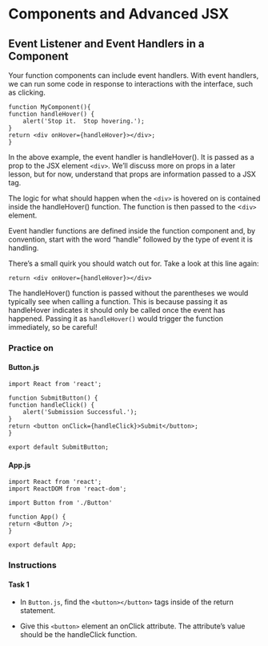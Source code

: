 # Components and Advanced JSX
## Event Listener and Event Handlers in a Component

Your function components can include event handlers. With event handlers, we can run some code in response to interactions with the interface, such as clicking.

    function MyComponent(){
    function handleHover() {
        alert('Stop it.  Stop hovering.');
    }
    return <div onHover={handleHover}></div>;
    }

In the above example, the event handler is handleHover(). It is passed as a prop to the JSX element `<div>`. We’ll discuss more on props in a later lesson, but for now, understand that props are information passed to a JSX tag.

The logic for what should happen when the `<div>` is hovered on is contained inside the handleHover() function. The function is then passed to the <`div>` element.

Event handler functions are defined inside the function component and, by convention, start with the word “handle” followed by the type of event it is handling.

There’s a small quirk you should watch out for. Take a look at this line again:

    return <div onHover={handleHover}></div>

The handleHover() function is passed without the parentheses we would typically see when calling a function. This is because passing it as handleHover indicates it should only be called once the event has happened. Passing it as `handleHover()` would trigger the function immediately, so be careful!


### Practice on

#### Button.js

    import React from 'react';

    function SubmitButton() {
    function handleClick() {
        alert('Submission Successful.');
    }
    return <button onClick={handleClick}>Submit</button>;
    }

    export default SubmitButton;

#### App.js

    import React from 'react';
    import ReactDOM from 'react-dom';

    import Button from './Button'

    function App() {
    return <Button />;
    }

    export default App;


### Instructions 

#### Task 1

- In `Button.js`, find the `<button></button>` tags inside of the return statement.

- Give this `<button>` element an onClick attribute. The attribute’s value should be the handleClick function.
